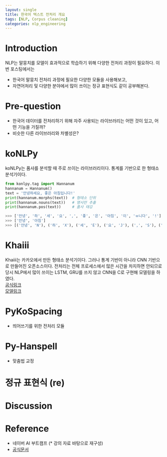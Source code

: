 ```yaml
---
layout: single
title: 한국어 텍스트 전처리 개요
tags: [NLP, Corpus cleaning]
categories: nlp_engineering
---
```

# Introduction
NLP는 말뭉치를 모델이 효과적으로 학습하기 위해 다양한 전처리 과정이 필요하다.
이번 포스팅에서는
- 한국어 말뭉치 전처리 과정에 필요한 다양한 모듈을 사용해보고,
- 자연어처리 및 다양한 분야에서 많이 쓰이는 정규 표현식도 같이 공부해본다.

# Pre-question
- 한국어 데이터를 전처리하기 위해 자주 사용되는 라이브러리는 어떤 것이 있고, 어떤 기능을 가질까?
- 비슷한 다른 라이브러리와 차별성은?

# koNLPy
koNLPy는 품사를 분석할 때 주로 쓰이는 라이브러리이다. 통계를 기반으로 한 형태소 분석기이다.
```python
from konlpy.tag import Hannanum
hannanum = Hannanum()
text = '안녕하세요, 좋은 아침입니다!'
print(hannanum.morphs(text))  # 형태소 단위
print(hannanum.nouns(text))   # 명사만 추출
print(hannanum.pos(text))     # 품사 태깅

>>> ['안녕', '하', '세', '요', ',', '좋', '은', '아침', '이', 'ㅂ니다', '!']
>>> ['안녕', '아침']
>>> [('안녕', 'N'), ('하', 'X'), ('세', 'E'), ('요', 'J'), (',', 'S'), ('좋', 'P'), ('은', 'E'), ('아침', 'N'), ('이', 'J'), ('ㅂ니다', 'E'), ('!', 'S')]
```

# Khaiii
Khaiii는 카카오에서 만든 형태소 분석기이다. 그러나 통계 기반이 아니라
CNN 기반으로 만들어진 오픈소스이다. 전처리는 전체 프로세스에서 많은 시간을 차지하면 안되므로
당시 NLP에서 많이 쓰이는 LSTM, GRU를 쓰지 않고 CNN을 C로 구현해 모델링을 하였다.    
[공식링크](https://github.com/kakao/khaiii)    
[모델링크](https://github.com/kakao/khaiii/wiki/CNN-%EB%AA%A8%EB%8D%B8)    

# PyKoSpacing
- 띄어쓰기를 위한 전처리 모듈

# Py-Hanspell
- 맞춤법 교정

# 정규 표현식 (re)


# Discussion

# Reference
- 네이버 AI 부트캠프 (* 강의 자료 바탕으로 재구성)
- [공식문서](https://konlpy.org/ko/latest/index.html)